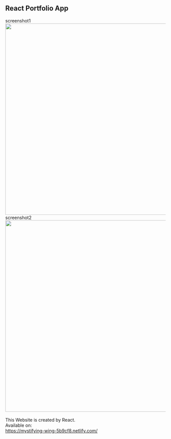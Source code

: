 ## React Portfolio App
screenshot1
<img src="https://user-images.githubusercontent.com/25009890/42738728-5faf96ec-8891-11e8-8c39-baae726a2b1d.png" hight="450" width="600">
<br />
screenshot2
<img src="https://user-images.githubusercontent.com/25009890/42738729-5fcbe518-8891-11e8-9235-262ca52b95eb.png" hight="450" width="600">
<br />
<br />
This Website is created by React. <br />
Available on: <br />
https://mystifying-wing-5b9cf8.netlify.com/
